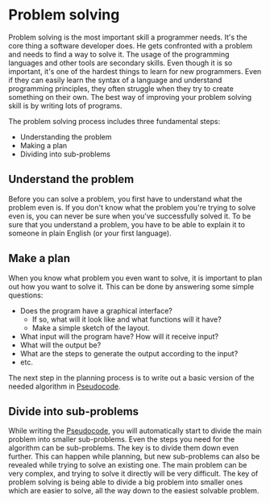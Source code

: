 # Problem solving

Problem solving is the most important skill a programmer needs. It's the core thing a software developer does. He gets confronted with a problem and needs to find a way to solve it. The usage of the programming languages and other tools are secondary skills. Even though it is so important, it's one of the hardest things to learn for new programmers. Even if they can easily learn the syntax of a language and understand programming principles, they often struggle when they try to create something on their own. The best way of improving your problem solving skill is by writing lots of programs.

The problem solving process includes three fundamental steps:

- Understanding the problem
- Making a plan
- Dividing into sub-problems

## Understand the problem

Before you can solve a problem, you first have to understand what the problem even is. If you don't know what the problem you're trying to solve even is, you can never be sure when you've successfully solved it. To be sure that you understand a problem, you have to be able to explain it to someone in plain English (or your first language).

## Make a plan

When you know what problem you even want to solve, it is important to plan out how you want to solve it. This can be done by answering some simple questions:

- Does the program have a graphical interface?
	- If so, what will it look like and what functions will it have?
	- Make a simple sketch of the layout.
- What input will the program have? How will it receive input?
- What will the output be?
- What are the steps to generate the output according to the input?
- etc.

The next step in the planning process is to write out a basic version of the needed algorithm in [Pseudocode](Pseudocode.md).

## Divide into sub-problems

While writing the [Pseudocode](Pseudocode.md), you will automatically start to divide the main problem into smaller sub-problems. Even the steps you need for the algorithm can be sub-problems. The key is to divide them down even further. This can happen while planning, but new sub-problems can also be revealed while trying to solve an existing one. The main problem can be very complex, and trying to solve it directly will be very difficult. The key of problem solving is being able to divide a big problem into smaller ones which are easier to solve, all the way down to the easiest solvable problem.
